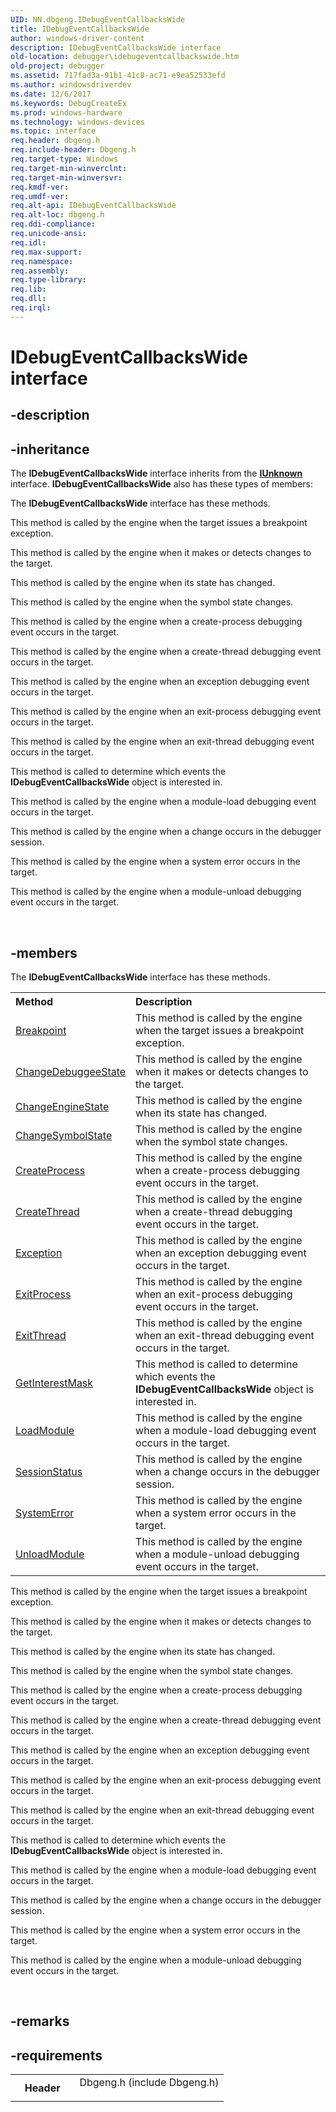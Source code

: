 ```yaml
---
UID: NN.dbgeng.IDebugEventCallbacksWide
title: IDebugEventCallbacksWide
author: windows-driver-content
description: IDebugEventCallbacksWide interface
old-location: debugger\idebugeventcallbackswide.htm
old-project: debugger
ms.assetid: 717fad3a-91b1-41c8-ac71-e9ea52533efd
ms.author: windowsdriverdev
ms.date: 12/6/2017
ms.keywords: DebugCreateEx
ms.prod: windows-hardware
ms.technology: windows-devices
ms.topic: interface
req.header: dbgeng.h
req.include-header: Dbgeng.h
req.target-type: Windows
req.target-min-winverclnt: 
req.target-min-winversvr: 
req.kmdf-ver: 
req.umdf-ver: 
req.alt-api: IDebugEventCallbacksWide
req.alt-loc: dbgeng.h
req.ddi-compliance: 
req.unicode-ansi: 
req.idl: 
req.max-support: 
req.namespace: 
req.assembly: 
req.type-library: 
req.lib: 
req.dll: 
req.irql: 
---
```


# IDebugEventCallbacksWide interface



## -description

## -inheritance
The <b xmlns:loc="http://microsoft.com/wdcml/l10n">IDebugEventCallbacksWide</b> interface inherits from the <a href="com.iunknown" xmlns:loc="http://microsoft.com/wdcml/l10n"><b>IUnknown</b></a> interface. <b>IDebugEventCallbacksWide</b> also has these types of members:

The <b>IDebugEventCallbacksWide</b> interface has these methods.

 This method is called by the engine when the target issues a breakpoint exception.

This method is called by the engine when it makes or detects changes to the target.

This method is called by the engine when its state has changed.

This method is called by the engine when the symbol state changes.

This method is called by the engine when a create-process debugging event occurs in the target.

This method is called by the engine when a create-thread debugging event occurs in the target.

This method is called by the engine when an exception debugging event occurs in the target.

This method is called by the engine when an exit-process debugging event occurs in the target.

This method is called by the engine when an exit-thread debugging event occurs in the target.

This method is called to determine which events the <b>IDebugEventCallbacksWide</b> object is interested in.

This method is called by the engine when a module-load debugging event occurs in the target.

This method is called by the engine when a change occurs in the debugger session.

This method is called by the engine when a system error occurs in the target.

This method is called by the engine when a module-unload debugging event occurs in the target.

 

## -members
The <b>IDebugEventCallbacksWide</b> interface has these methods.
<table class="members" id="memberListMethods">
<tr>
<th align="left" width="37%">Method</th>
<th align="left" width="63%">Description</th>
</tr>
<tr data="declared;">
<td align="left" width="37%">
<a href="debugger.idebugeventcallbackswide_breakpoint">Breakpoint</a>
</td>
<td align="left" width="63%">
 This method is called by the engine when the target issues a breakpoint exception.
</td>
</tr>
<tr data="declared;">
<td align="left" width="37%">
<a href="debugger.idebugeventcallbackswide_changedebuggeestate">ChangeDebuggeeState</a>
</td>
<td align="left" width="63%">
This method is called by the engine when it makes or detects changes to the target.
</td>
</tr>
<tr data="declared;">
<td align="left" width="37%">
<a href="debugger.idebugeventcallbackswide_changeenginestate">ChangeEngineState</a>
</td>
<td align="left" width="63%">
This method is called by the engine when its state has changed.
</td>
</tr>
<tr data="declared;">
<td align="left" width="37%">
<a href="debugger.idebugeventcallbackswide_changesymbolstate">ChangeSymbolState</a>
</td>
<td align="left" width="63%">
This method is called by the engine when the symbol state changes.
</td>
</tr>
<tr data="declared;">
<td align="left" width="37%">
<a href="debugger.idebugeventcallbackswide_createprocess">CreateProcess</a>
</td>
<td align="left" width="63%">
This method is called by the engine when a create-process debugging event occurs in the target.
</td>
</tr>
<tr data="declared;">
<td align="left" width="37%">
<a href="debugger.idebugeventcallbackswide_createthread">CreateThread</a>
</td>
<td align="left" width="63%">
This method is called by the engine when a create-thread debugging event occurs in the target.
</td>
</tr>
<tr data="declared;">
<td align="left" width="37%">
<a href="debugger.idebugeventcallbackswide_exception">Exception</a>
</td>
<td align="left" width="63%">
This method is called by the engine when an exception debugging event occurs in the target.
</td>
</tr>
<tr data="declared;">
<td align="left" width="37%">
<a href="debugger.idebugeventcallbackswide_exitprocess">ExitProcess</a>
</td>
<td align="left" width="63%">
This method is called by the engine when an exit-process debugging event occurs in the target.
</td>
</tr>
<tr data="declared;">
<td align="left" width="37%">
<a href="debugger.idebugeventcallbackswide_exitthread">ExitThread</a>
</td>
<td align="left" width="63%">
This method is called by the engine when an exit-thread debugging event occurs in the target.
</td>
</tr>
<tr data="declared;">
<td align="left" width="37%">
<a href="debugger.idebugeventcallbackswide_getinterestmask">GetInterestMask</a>
</td>
<td align="left" width="63%">
This method is called to determine which events the <b>IDebugEventCallbacksWide</b> object is interested in.
</td>
</tr>
<tr data="declared;">
<td align="left" width="37%">
<a href="debugger.idebugeventcallbackswide_loadmodule">LoadModule</a>
</td>
<td align="left" width="63%">
This method is called by the engine when a module-load debugging event occurs in the target.
</td>
</tr>
<tr data="declared;">
<td align="left" width="37%">
<a href="debugger.idebugeventcallbackswide_sessionstatus">SessionStatus</a>
</td>
<td align="left" width="63%">
This method is called by the engine when a change occurs in the debugger session.
</td>
</tr>
<tr data="declared;">
<td align="left" width="37%">
<a href="debugger.idebugeventcallbackswide_systemerror">SystemError</a>
</td>
<td align="left" width="63%">
This method is called by the engine when a system error occurs in the target.
</td>
</tr>
<tr data="declared;">
<td align="left" width="37%">
<a href="debugger.idebugeventcallbackswide_unloadmodule">UnloadModule</a>
</td>
<td align="left" width="63%">
This method is called by the engine when a module-unload debugging event occurs in the target.
</td>
</tr>
</table> This method is called by the engine when the target issues a breakpoint exception.

This method is called by the engine when it makes or detects changes to the target.

This method is called by the engine when its state has changed.

This method is called by the engine when the symbol state changes.

This method is called by the engine when a create-process debugging event occurs in the target.

This method is called by the engine when a create-thread debugging event occurs in the target.

This method is called by the engine when an exception debugging event occurs in the target.

This method is called by the engine when an exit-process debugging event occurs in the target.

This method is called by the engine when an exit-thread debugging event occurs in the target.

This method is called to determine which events the <b>IDebugEventCallbacksWide</b> object is interested in.

This method is called by the engine when a module-load debugging event occurs in the target.

This method is called by the engine when a change occurs in the debugger session.

This method is called by the engine when a system error occurs in the target.

This method is called by the engine when a module-unload debugging event occurs in the target.

 

## -remarks


## -requirements
<table>
<tr>
<th width="30%">
Header
</th>
<td width="70%">
<dl>
<dt>Dbgeng.h (include Dbgeng.h)</dt>
</dl>
</td>
</tr>
</table>